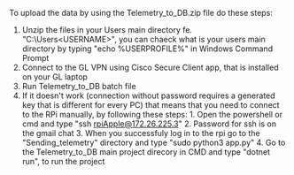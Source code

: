 To upload the data by using the Telemetry_to_DB.zip file do these steps:
1. Unzip the files in your Users main directory fe. "C:\Users\<USERNAME>", you can chaeck what is your users main directory by typing "echo %USERPROFILE%" in Windows Command Prompt
2. Connect to the GL VPN using Cisco Secure Client app, that is installed on your GL laptop
3. Run Telemetry_to_DB batch file
4. If it doesn't work (connection without password requires a generated key that is different for every PC) that means that you need to connect to the RPi manually, by following these steps:
              1. Open the powershell or cmd and type "ssh rpiApple@172.26.225.3"
              2. Password for ssh is on the gmail chat
              3. When you successfuly log in to the rpi go to the "Sending_telemetry" directory and type "sudo python3 app.py"
              4. Go to the Telemetry_to_DB main project direcory in CMD and type "dotnet run", to run the project    
